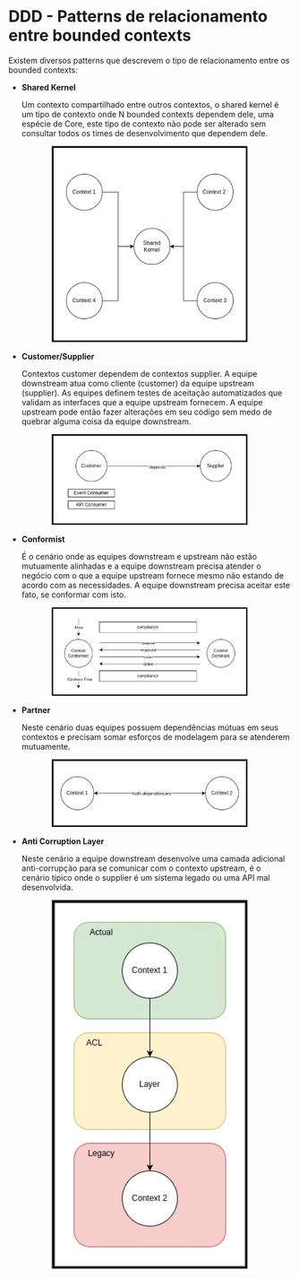 # DDD - Patterns de relacionamento entre bounded contexts

Existem diversos patterns que descrevem o tipo de relacionamento entre os bounded contexts:

- <b>Shared Kernel</b>

  Um contexto compartilhado entre outros contextos, o shared kernel é um tipo de
contexto onde N bounded contexts dependem dele, uma espécie de Core, este tipo de 
contexto não pode ser alterado sem consultar todos os times de desenvolvimento que 
dependem dele.

<p align="center">
    <img src="../img/shared-kernel.jpg" width="350" title="hover text">
</p>



- <b>Customer/Supplier</b>

    Contextos customer dependem de contextos supplier.
A equipe downstream atua como cliente (customer) da equipe upstream (supplier).
As equipes definem testes de aceitação automatizados que validam as interfaces 
que a equipe upstream fornecem. A equipe upstream pode então fazer alterações em
seu código sem medo de quebrar alguma coisa da equipe downstream.

<p align="center">
    <img src="../img/customer-supplier.jpg" width="350" title="hover text">
</p>



 - <b>Conformist</b>

    É o cenário onde as equipes downstream e upstream não estão mutuamente alinhadas e a 
equipe downstream precisa atender o negócio com o que a equipe upstream fornece mesmo 
não estando de acordo com as necessidades. A equipe downstream precisa aceitar este 
fato, se conformar com isto.

<p align="center">
    <img src="../img/conformist.jpg" width="350" title="hover text">
</p>


 - <b>Partner</b>

   Neste cenário duas equipes possuem dependências mútuas em seus contextos e precisam somar
esforços de modelagem para se atenderem mutuamente.

<p align="center">
    <img src="../img/partner.jpg" width="350" title="hover text">
</p>


 - <b>Anti Corruption Layer</b>

   Neste cenário a equipe downstream desenvolve uma camada adicional anti-corrupção
para se comunicar com o contexto upstream, é o cenário típico onde o supplier é
um sistema legado ou uma API mal desenvolvida.

<p align="center">
    <img src="../img/acl.jpg" width="350" title="hover text">
</p>
